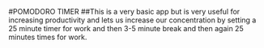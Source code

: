 #POMODORO TIMER
##This is a very basic app but is very useful for increasing productivity and lets us increase our concentration by setting a 25 minute timer for work and then 3-5 minute break and then again 25 minutes times for work. 

